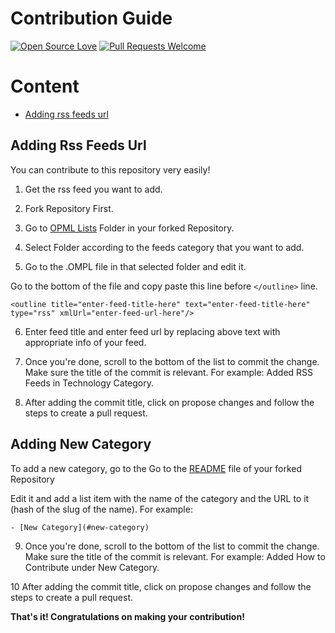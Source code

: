 # Contribution Guide
[![Open Source Love](https://firstcontributions.github.io/open-source-badges/badges/open-source-v1/open-source.svg)](https://github.com/firstcontributions/open-source-badges)  [![Pull Requests Welcome](https://img.shields.io/badge/PRs-welcome-brightgreen.svg?style=flat)](http://makeapullrequest.com)

# Content

- [Adding rss feeds url](#adding-rss-feeds-url)

## Adding Rss Feeds Url

You can contribute to this repository very easily!

1. Get the rss feed you want to add.

2. Fork Repository First.

3. Go to [OPML Lists](https://github.com/himanshuchandola/awesome-rss/tree/main/OPML%20Files) Folder in your forked Repository.

4. Select Folder according to the feeds category that you want to add.

5. Go to the .OMPL file in that selected folder and edit it.
 
  
  Go to the bottom of the file and copy paste this line before `</outline>` line.
  
  ```
  <outline title="enter-feed-title-here" text="enter-feed-title-here" type="rss" xmlUrl="enter-feed-url-here"/>
  
 ```
 
6. Enter feed title and enter feed url by replacing above text with appropriate info of your feed.

7. Once you're done, scroll to the bottom of the list to commit the change. Make sure the title of the commit is relevant. For example: Added RSS Feeds in Technology Category.

8. After adding the commit title, click on propose changes and follow the steps to create a pull request.



## Adding New Category

To add a new category, go to the Go to the [README](https://github.com/himanshuchandola/awesome-rss/blob/main/README.md) file of your forked Repository

Edit it and add a list item with the name of the category and the URL to it (hash of the slug of the name). For example:

```
- [New Category](#new-category)
```

9. Once you're done, scroll to the bottom of the list to commit the change. Make sure the title of the commit is relevant. For example: Added How to Contribute under New Category.

10 After adding the commit title, click on propose changes and follow the steps to create a pull request.

**That's it! Congratulations on making your contribution!**